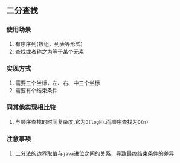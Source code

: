 ## 二分查找

### 使用场景
1. 有序序列(数组、列表等形式)
2. 查找或者称之为等于某个元素

### 实现方式
1. 需要三个坐标，左、右、中三个坐标
2. 需要有个结束条件

### 同其他实现相比较
1. 与顺序查找的时间复杂度,它为`O(logN)`.而顺序查找为`O(n)`

### 注意事项
1. 二分法的边界取值与`java`进位之间的关系，导致最终结束条件的差异
